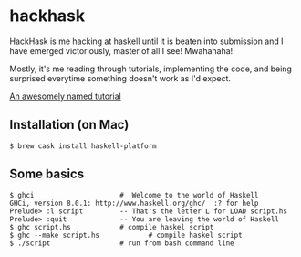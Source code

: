 # hackhask

HackHask is me hacking at haskell until it is beaten into submission and I have 
emerged victoriously, master of all I see! Mwahahaha!

Mostly, it's me reading through tutorials, implementing the code, and being 
surprised everytime something doesn't work as I'd expect.

[An awesomely named tutorial](http://learnyouahaskell.com/chapters)

## Installation (on Mac)

```
$ brew cask install haskell-platform
```
## Some basics

```
$ ghci                     #  Welcome to the world of Haskell
GHCi, version 8.0.1: http://www.haskell.org/ghc/  :? for help
Prelude> :l script         -- That's the letter L for LOAD script.hs
Prelude> :quit             -- You are leaving the world of Haskell
$ ghc script.hs            # compile haskel script
$ ghc --make script.hs            # compile haskel script
$ ./script                 # run from bash command line
```
